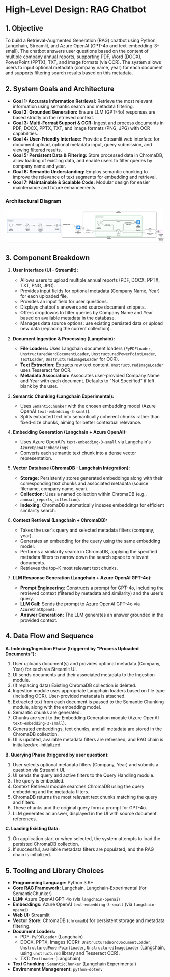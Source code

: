 # High-Level Design: RAG Chatbot

## 1. Objective
To build a Retrieval-Augmented Generation (RAG) chatbot using Python, Langchain, Streamlit, and Azure OpenAI (GPT-4o and text-embedding-3-small). The chatbot answers user questions based on the content of multiple company annual reports, supporting PDF, Word (DOCX), PowerPoint (PPTX), TXT, and image formats (via OCR). The system allows users to input optional metadata (company name, year) for each document and supports filtering search results based on this metadata.

## 2. System Goals and Architecture
*   **Goal 1: Accurate Information Retrieval:** Retrieve the most relevant information using semantic search and metadata filtering.
*   **Goal 2: Grounded Generation:** Ensure LLM (GPT-4o) responses are based strictly on the retrieved context.
*   **Goal 3: Multi-Format Support & OCR:** Ingest and process documents in PDF, DOCX, PPTX, TXT, and image formats (PNG, JPG) with OCR capabilities.
*   **Goal 4: User-Friendly Interface:** Provide a Streamlit web interface for document upload, optional metadata input, query submission, and viewing filtered results.
*   **Goal 5: Persistent Data & Filtering:** Store processed data in ChromaDB, allow loading of existing data, and enable users to filter queries by company name and year.
*   **Goal 6: Semantic Understanding:** Employ semantic chunking to improve the relevance of text segments for embedding and retrieval.
*   **Goal 7: Maintainable & Scalable Code:** Modular design for easier maintenance and future enhancements.

### Architectural Diagram

![Architectural Diagram](architecture.png)

## 3. Component Breakdown

1.  **User Interface (UI - Streamlit):**
    *   Allows users to upload multiple annual reports (PDF, DOCX, PPTX, TXT, PNG, JPG).
    *   Provides input fields for optional metadata (Company Name, Year) for each uploaded file.
    *   Provides an input field for user questions.
    *   Displays chatbot's answers and source document snippets.
    *   Offers dropdowns to filter queries by Company Name and Year based on available metadata in the database.
    *   Manages data source options: use existing persisted data or upload new data (replacing the current collection).

2.  **Document Ingestion & Processing (Langchain):**
    *   **File Loaders:** Uses Langchain document loaders (`PyPDFLoader`, `UnstructuredWordDocumentLoader`, `UnstructuredPowerPointLoader`, `TextLoader`, `UnstructuredImageLoader` for OCR).
    *   **Text Extraction:** Extracts raw text content. `UnstructuredImageLoader` uses Tesseract for OCR.
    *   **Metadata Association:** Associates user-provided Company Name and Year with each document. Defaults to "Not Specified" if left blank by the user.

3.  **Semantic Chunking (Langchain Experimental):**
    *   Uses `SemanticChunker` with the chosen embedding model (Azure OpenAI `text-embedding-3-small`).
    *   Splits extracted text into semantically coherent chunks rather than fixed-size chunks, aiming for better contextual relevance.

4.  **Embedding Generation (Langchain + Azure OpenAI):**
    *   Uses Azure OpenAI's `text-embedding-3-small` via Langchain's `AzureOpenAIEmbeddings`.
    *   Converts each semantic text chunk into a dense vector representation.

5.  **Vector Database (ChromaDB - Langchain Integration):**
    *   **Storage:** Persistently stores generated embeddings along with their corresponding text chunks and associated metadata (source filename, company name, year).
    *   **Collection:** Uses a named collection within ChromaDB (e.g., `annual_reports_collection`).
    *   **Indexing:** ChromaDB automatically indexes embeddings for efficient similarity search.

6.  **Context Retrieval (Langchain + ChromaDB):**
    *   Takes the user's query and selected metadata filters (company, year).
    *   Generates an embedding for the query using the same embedding model.
    *   Performs a similarity search in ChromaDB, applying the specified metadata filters to narrow down the search space to relevant documents.
    *   Retrieves the top-K most relevant text chunks.

7.  **LLM Response Generation (Langchain + Azure OpenAI GPT-4o):**
    *   **Prompt Engineering:** Constructs a prompt for GPT-4o, including the retrieved context (filtered by metadata and similarity) and the user's query.
    *   **LLM Call:** Sends the prompt to Azure OpenAI GPT-4o via `AzureChatOpenAI`.
    *   **Answer Generation:** The LLM generates an answer grounded in the provided context.

## 4. Data Flow and Sequence

**A. Indexing/Ingestion Phase (triggered by "Process Uploaded Documents"):**
1.  User uploads document(s) and provides optional metadata (Company, Year) for each via Streamlit UI.
2.  UI sends documents and their associated metadata to the Ingestion module.
3.  (If replacing data) Existing ChromaDB collection is deleted.
4.  Ingestion module uses appropriate Langchain loaders based on file type (including OCR). User-provided metadata is attached.
5.  Extracted text from each document is passed to the Semantic Chunking module, along with the embedding model.
6.  Semantic chunks are generated.
7.  Chunks are sent to the Embedding Generation module (Azure OpenAI `text-embedding-3-small`).
8.  Generated embeddings, text chunks, and all metadata are stored in the ChromaDB collection.
9.  UI is updated, available metadata filters are refreshed, and RAG chain is initialized/re-initialized.

**B. Querying Phase (triggered by user question):**
1.  User selects optional metadata filters (Company, Year) and submits a question via Streamlit UI.
2.  UI sends the query and active filters to the Query Handling module.
3.  The query is embedded.
4.  Context Retrieval module searches ChromaDB using the query embedding and the metadata filters.
5.  ChromaDB returns the most relevant text chunks matching the query and filters.
6.  These chunks and the original query form a prompt for GPT-4o.
7.  LLM generates an answer, displayed in the UI with source document references.

**C. Loading Existing Data:**
1.  On application start or when selected, the system attempts to load the persisted ChromaDB collection.
2.  If successful, available metadata filters are populated, and the RAG chain is initialized.

## 5. Tooling and Library Choices

*   **Programming Language:** Python 3.9+
*   **Core RAG Framework:** Langchain, Langchain-Experimental (for SemanticChunker)
*   **LLM:** Azure OpenAI GPT-4o (via `langchain-openai`)
*   **Embeddings:** Azure OpenAI `text-embedding-3-small` (via `langchain-openai`)
*   **Web UI:** Streamlit
*   **Vector Store:** ChromaDB (`chromadb`) for persistent storage and metadata filtering.
*   **Document Loaders:**
    *   PDF: `PyPDFLoader` (Langchain)
    *   DOCX, PPTX, Images (OCR): `UnstructuredWordDocumentLoader`, `UnstructuredPowerPointLoader`, `UnstructuredImageLoader` (Langchain, using `unstructured` library and Tesseract OCR).
    *   TXT: `TextLoader` (Langchain)
*   **Text Chunking:** `SemanticChunker` (Langchain Experimental)
*   **Environment Management:** `python-dotenv`